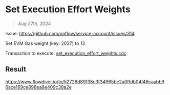 # Set Execution Effort Weights

> Aug 27th, 2024


Issue: https://github.com/onflow/service-account/issues/314

Set EVM Gas weight (key: 2037) to 13

Transaction to execute: [set_execution_effort_weights.cdc](../../../../templates/set_execution_effort_weights.cdc)

## Result

https://www.flowdiver.io/tx/52726d89f38c3f34965be2a0ffdb04f46caabb96ace169ce898ea8e409c38a2e